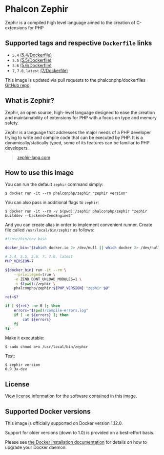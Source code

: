 # Phalcon Zephir

Zephir is a compiled high level language aimed to the creation of C-extensions for PHP

## Supported tags and respective `Dockerfile` links

* `5.4` [(5.4/Dockerfile)](https://github.com/phalcon/dockerfiles/tree/master/zephir/5.4)
* `5.5` [(5.5/Dockerfile)](https://github.com/phalcon/dockerfiles/tree/master/zephir/5.5)
* `5.6` [(5.6/Dockerfile)](https://github.com/phalcon/dockerfiles/tree/master/zephir/5.6)
* `7`, `7.0`, `latest` [(7/Dockerfile)](https://github.com/phalcon/dockerfiles/tree/master/zephir/7)

This image is updated via pull requests to the phalconphp/dockerfiles [GitHub repo](https://github.com/phalcon/dockerfiles).

## What is Zephir?

Zephir, an open source, high-level language designed to ease the creation and maintainability of extensions for PHP with a focus on type and memory safety.

Zephir is a language that addresses the major needs of a PHP developer trying to write and compile code that can be executed by PHP. It is a dynamically/statically typed, some of its features can be familiar to PHP developers.

> [zephir-lang.com](https://zephir-lang.com)

## How to use this image

You can run the default `zephir` command simply:

```
$ docker run -it --rm phalconphp/zephir "zephir version"
```

You can also pass in additional flags to `zephir`:

```
$ docker run -it --rm -v $(pwd):/zephir phalconphp/zephir "zephir builddev --backend=ZendEngine3"
```

And you can create alias in order to implement convenient runner. Create file called `/usr/local/bin/zephir` as follows:

```sh
#!/usr/bin/env bash

docker_bin="$(which docker.io 2> /dev/null || which docker 2> /dev/null)"

# 5.4, 5.5, 5.6, 7, 7.0, latest
PHP_VERSION=7

${docker_bin} run -it --rm \
    --privileged=true \
    -e ZEND_DONT_UNLOAD_MODULES=1 \
    -v $(pwd):/zephir \
    phalconphp/zephir:${PHP_VERSION} "zephir $@"

ret=$?

if [ ${ret} -ne 0 ]; then
    errors="$(pwd)/compile-errors.log"
    if [ -e ${errors} ]; then
        cat ${errors}
    fi
fi
```

Make it executable:

```
$ sudo chmod a+x /usr/local/bin/zephir
```

Test:

```
$ zephir version
0.9.3a-dev
```


## License

View [license](https://github.com/phalcon/zephir/blob/master/LICENSE) information for the software contained in this image.


## Supported Docker versions

This image is officially supported on Docker version 1.12.0.

Support for older versions (down to 1.0) is provided on a best-effort basis.

Please see [the Docker installation documentation](https://docs.docker.com/installation/) for details on how to upgrade your Docker daemon.
